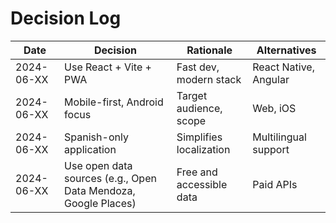 # Decision Log

| Date       | Decision                                  | Rationale                        | Alternatives         |
|------------|-------------------------------------------|----------------------------------|----------------------|
| 2024-06-XX | Use React + Vite + PWA                    | Fast dev, modern stack           | React Native, Angular|
| 2024-06-XX | Mobile-first, Android focus               | Target audience, scope           | Web, iOS            |
| 2024-06-XX | Spanish-only application                  | Simplifies localization          | Multilingual support |
| 2024-06-XX | Use open data sources (e.g., Open Data Mendoza, Google Places) | Free and accessible data         | Paid APIs            |